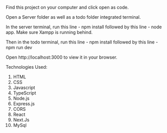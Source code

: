 Find this project on your computer and click open as code.

Open a Server folder as well as a todo folder integrated terminal.

In the server terminal, run this line - npm install followed by this line - node app. Make sure Xampp is running behind.

Then in the todo terminal, run this line - npm install followed by this line - npm run dev

Open http://localhost:3000 to view it in your browser.


Technologies Used:
1. HTML
2. CSS
3. Javascript
4. TypeScript
5. Node.js
6. Express.js
7. CORS
8. React
9. Next.Js
10. MySql
